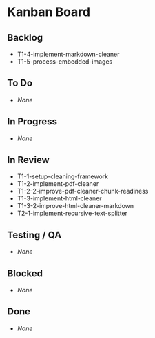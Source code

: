 # Kanban Board

## Backlog
- T1-4-implement-markdown-cleaner
- T1-5-process-embedded-images

## To Do
- _None_

## In Progress
- _None_

## In Review
- T1-1-setup-cleaning-framework
- T1-2-implement-pdf-cleaner
- T1-2-2-improve-pdf-cleaner-chunk-readiness
- T1-3-implement-html-cleaner
- T1-3-2-improve-html-cleaner-markdown
- T2-1-implement-recursive-text-splitter

## Testing / QA
- _None_

## Blocked
- _None_

## Done
- _None_
